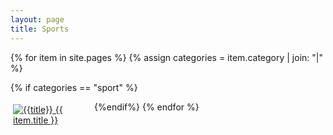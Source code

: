```yaml
---
layout: page
title: Sports
---
```


{% for item in site.pages %}
{% assign categories = item.category | join: "|" %}

{% if categories == "sport" %}
<div style="padding: 4px; float:left; width: 25%"><a title="{{title}}" href="{{ item.url }}"><img alt="{{title}}" src="{{ item.image }}"> {{ item.title }}</a></div>
{%endif%}
{% endfor %}
